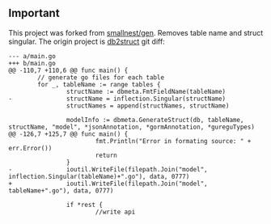 
## Important

This project was forked from [smallnest/gen](https://github.com/smallnest/gen). Removes table name and struct singular. The origin project is [db2struct](https://github.com/Shelnutt2/db2struct)
git diff: 
```
--- a/main.go
+++ b/main.go
@@ -110,7 +110,6 @@ func main() {
        // generate go files for each table
        for _, tableName := range tables {
                structName := dbmeta.FmtFieldName(tableName)
-               structName = inflection.Singular(structName)
                structNames = append(structNames, structName)

                modelInfo := dbmeta.GenerateStruct(db, tableName, structName, "model", *jsonAnnotation, *gormAnnotation, *gureguTypes)
@@ -126,7 +125,7 @@ func main() {
                        fmt.Println("Error in formating source: " + err.Error())
                        return
                }
-               ioutil.WriteFile(filepath.Join("model", inflection.Singular(tableName)+".go"), data, 0777)
+               ioutil.WriteFile(filepath.Join("model", tableName+".go"), data, 0777)

                if *rest {
                        //write api
```
